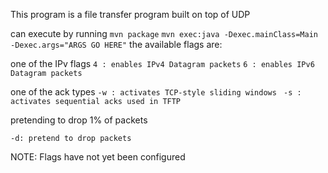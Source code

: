 This program is a file transfer program built on top of UDP

can execute by running 
``
mvn package
``
``
mvn exec:java -Dexec.mainClass=Main -Dexec.args="ARGS GO HERE"
``
the available flags are:

one of the IPv flags
``
4 : enables IPv4 Datagram packets
``
``
6 : enables IPv6 Datagram packets
``

one of the ack types
``
-w : activates TCP-style sliding windows 
``
``
-s : activates sequential acks used in TFTP
``

pretending to drop 1% of packets

``
-d: pretend to drop packets
``


NOTE: Flags have not yet been configured
